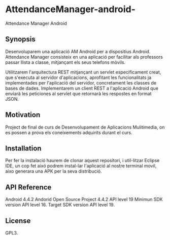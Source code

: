 # AttendanceManager-android-
Attendance Manager Android

## Synopsis

Desenvoluparem una aplicació AM Android per a dispositius Android.
Attendance Manager consisteix en una aplicació per facilitar als professors passar llista a classe,
mitjançant els seus telefons mòvils.

Utilitzarem l'arquitectura REST mitjançant un servlet especificament creat, que s'executa
al servidor d'aplicacions, aprofitant les funcionalitats ja implementades per l'aplicació del
servidor, concretament les classes de bases de dades. Implementarem un client REST a
l'aplicació Android que enviarà les peticiones al servlet que retornarà les respostes en
format JSON.

## Motivation

Project de final de curs de Desenvolupament de Aplicacions Mulitimedia, on es possen a prova els
coneixements adquirits durant el curs.

## Installation

Per fer la instalació haurem de clonar aquest repositori, i util-litzar Eclipse IDE, un cop fet aixó
podrem instal-lar l'aplicació al nostre terminal movil, aixo generara una APK per la seva distribució.
## API Reference

Android 4.4.2 Andorid Open Source Project 4.4.2 API level 19
Minimun SDK version API level 16. 
Target SDK version API level 19.

## License

GPL3.
